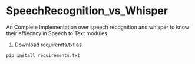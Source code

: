 # SpeechRecognition_vs_Whisper
An Complete Implementation over speech recognition and whisper to know their effiecncy in Speech to Text modules


1) Download requiremts.txt as

```
pip install requirements.txt
```
